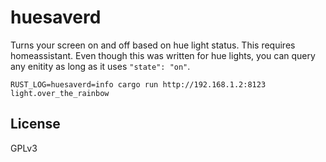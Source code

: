 # huesaverd

Turns your screen on and off based on hue light status. This requires homeassistant. Even though this was written for hue lights, you can query any enitity as long as it uses `"state": "on"`.

```
RUST_LOG=huesaverd=info cargo run http://192.168.1.2:8123 light.over_the_rainbow
```

## License

GPLv3
